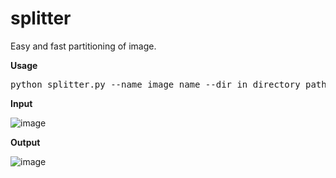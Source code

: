 # splitter
Easy and fast partitioning of image.

<b>Usage</b>
<pre>python splitter.py --name image_name --dir_in directory_path --t_size tile_size</pre>

<b>Input</b>

![image](https://user-images.githubusercontent.com/92880201/180418341-072d18a8-d524-4055-bf50-1648388aa36a.png)

<b>Output</b>

![image](https://user-images.githubusercontent.com/92880201/180420698-0502c979-e703-4122-bd3c-3d7d97a8dfc4.png)

